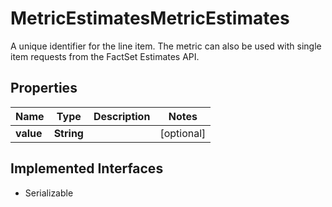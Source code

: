 

# MetricEstimatesMetricEstimates

A unique identifier for the line item. The metric can also be used with single item requests from the FactSet Estimates API.

## Properties

Name | Type | Description | Notes
------------ | ------------- | ------------- | -------------
**value** | **String** |  |  [optional]


## Implemented Interfaces

* Serializable



